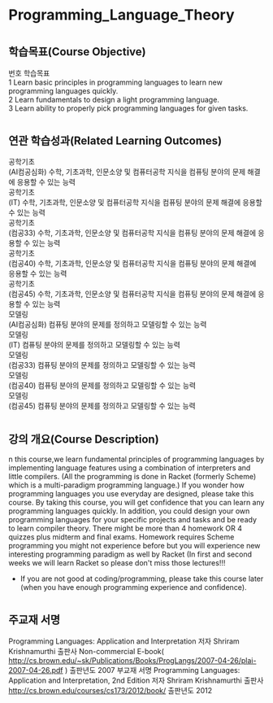 # Programming_Language_Theory

# <h2> 학습목표(Course Objective) </h2>   
번호	학습목표   
1	Learn basic principles in programming languages to learn new programming languages quickly.   
2	Learn fundamentals to design a light programming language.   
3	Learn ability to properly pick programming languages for given tasks.        

# <h2>  연관 학습성과(Related Learning Outcomes)   </h2>  
공학기초	 
(AI컴공심화) 수학, 기초과학, 인문소양 및 컴퓨터공학 지식을 컴퓨팅 분야의 문제 해결에 응용할 수 있는 능력   
공학기초	   
(IT) 수학, 기초과학, 인문소양 및 컴퓨터공학 지식을 컴퓨팅 분야의 문제 해결에 응용할 수 있는 능력   
공학기초	   
(컴공33) 수학, 기초과학, 인문소양 및 컴퓨터공학 지식을 컴퓨팅 분야의 문제 해결에 응용할 수 있는 능력   
공학기초	   
(컴공40) 수학, 기초과학, 인문소양 및 컴퓨터공학 지식을 컴퓨팅 분야의 문제 해결에 응용할 수 있는 능력   
공학기초	   
(컴공45) 수학, 기초과학, 인문소양 및 컴퓨터공학 지식을 컴퓨팅 분야의 문제 해결에 응용할 수 있는 능력   
모델링	   
(AI컴공심화) 컴퓨팅 분야의 문제를 정의하고 모델링할 수 있는 능력   
모델링	   
(IT) 컴퓨팅 분야의 문제를 정의하고 모델링할 수 있는 능력   
모델링	   
(컴공33) 컴퓨팅 분야의 문제를 정의하고 모델링할 수 있는 능력   
모델링	   
(컴공40) 컴퓨팅 분야의 문제를 정의하고 모델링할 수 있는 능력   
모델링	   
(컴공45) 컴퓨팅 분야의 문제를 정의하고 모델링할 수 있는 능력    


# <h2> 강의 개요(Course Description)	   </h2>  
n this course,we learn fundamental principles of programming languages by implementing language features using a combination of interpreters and little compilers. (All the programming is done in Racket (formerly Scheme) which is a multi-paradigm programming language.) If you wonder how programming languages you use everyday are designed, please take this course. By taking this course, you will get confidence that you can learn any programming languages quickly. In addition, you could design your own programming languages for your specific projects and tasks and be ready to learn compiler theory. There might be more than 4 homework OR 4 quizzes plus midterm and final exams. Homework requires Scheme programming you might not experience before but you will experience new interesting programming paradigm as well by Racket (In first and second weeks we will learn Racket so please don't miss those lectures!!!

* If you are not good at coding/programming, please take this course later (when you have enough programming experience and confidence). 


# <h2> 주교재	서명	   </h2>
Programming Languages: Application and Interpretation	저자	Shriram Krishnamurthi
출판사	Non-commercial E-book( http://cs.brown.edu/~sk/Publications/Books/ProgLangs/2007-04-26/plai-2007-04-26.pdf )	출판년도	2007
부교재	서명	Programming Languages: Application and Interpretation, 2nd Edition	저자	Shriram Krishnamurthi
출판사	http://cs.brown.edu/courses/cs173/2012/book/	출판년도	2012